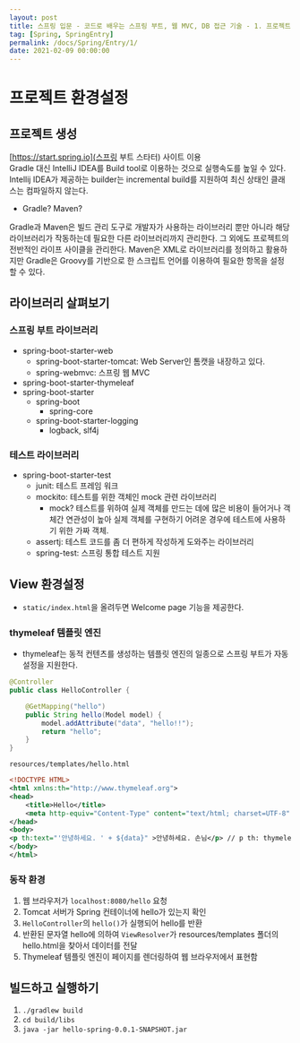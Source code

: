 ```yaml
---
layout: post
title: 스프링 입문 - 코드로 배우는 스프링 부트, 웹 MVC, DB 접근 기술 - 1. 프로젝트 환경설정
tag: [Spring, SpringEntry]
permalink: /docs/Spring/Entry/1/
date: 2021-02-09 00:00:00
---
```

# 프로젝트 환경설정
## 프로젝트 생성
[https://start.spring.io](스프링 부트 스타터) 사이트 이용  
Gradle 대신 IntelliJ IDEA를 Build tool로 이용하는 것으로 실행속도를 높일 수 있다.   Intellij IDEA가 제공하는 builder는 incremental build를 지원하여 최신 상태인 클래스는 컴파일하지 않는다.

- Gradle? Maven?

Gradle과 Maven은 빌드 관리 도구로 개발자가 사용하는 라이브러리 뿐만 아니라 해당 라이브러리가 작동하는데 필요한 다른 라이브러리까지 관리한다. 그 외에도 프로젝트의 전반적인 라이프 사이클을 관리한다. Maven은 XML로 라이브러리를 정의하고 활용하지만 Gradle은 Groovy를 기반으로 한 스크립트 언어를 이용하여 필요한 항목을 설정할 수 있다.

## 라이브러리 살펴보기

### 스프링 부트 라이브러리

- spring-boot-starter-web
  - spring-boot-starter-tomcat: Web Server인 톰캣을 내장하고 있다.
  - spring-webmvc: 스프링 웹 MVC
- spring-boot-starter-thymeleaf
- spring-boot-starter
  - spring-boot
    - spring-core
  - spring-boot-starter-logging
    - logback, slf4j

### 테스트 라이브러리

* spring-boot-starter-test
  * junit: 테스트 프레임 워크
  * mockito: 테스트를 위한 객체인 mock 관련 라이브러리
    * mock? 테스트를 위하여 실제 객체를 만드는 데에 많은 비용이 들어거나 객체간 연관성이 높아 실제 객체를 구현하기 어려운 경우에 테스트에 사용하기 위한 가짜 객체.
  * assertj: 테스트 코드를 좀 더 편하게 작성하게 도와주는 라이브러리
  * spring-test: 스프링 통합 테스트 지원

## View 환경설정

- `static/index.html`을 올려두면 Welcome page 기능을 제공한다.

### thymeleaf 템플릿 엔진

- thymeleaf는 동적 컨텐츠를 생성하는 템플릿 엔진의 일종으로 스프링 부트가 자동 설정을 지원한다.

```java
@Controller
public class HelloController {

	@GetMapping("hello")
	public String hello(Model model) {
		model.addAttribute("data", "hello!!");
        return "hello";
    }
}
```

`resources/templates/hello.html`

```XML
<!DOCTYPE HTML>
<html xmlns:th="http://www.thymeleaf.org">
<head>
	<title>Hello</title>
	<meta http-equiv="Content-Type" content="text/html; charset=UTF-8" />
</head>
<body>
<p th:text="'안녕하세요. ' + ${data}" >안녕하세요. 손님</p> // p th: thymeleaf 템플릿 적용시
</body>
</html>
```

### 동작 환경

1. 웹 브라우저가 `localhost:8080/hello` 요청
2. Tomcat 서버가 Spring 컨테이너에 hello가 있는지 확인
3. `HelloController`의 `hello()`가 실행되어 hello를 반환
4. 반환된 문자열 hello에 의하여 `ViewResolver`가 resources/templates 폴더의 hello.html을 찾아서 데이터를 전달
5. Thymeleaf 템플릿 엔진이 페이지를 렌더링하여 웹 브라우저에서 표현함

## 빌드하고 실행하기

1. `./gradlew build`
2. `cd build/libs`
3. `java -jar hello-spring-0.0.1-SNAPSHOT.jar`

